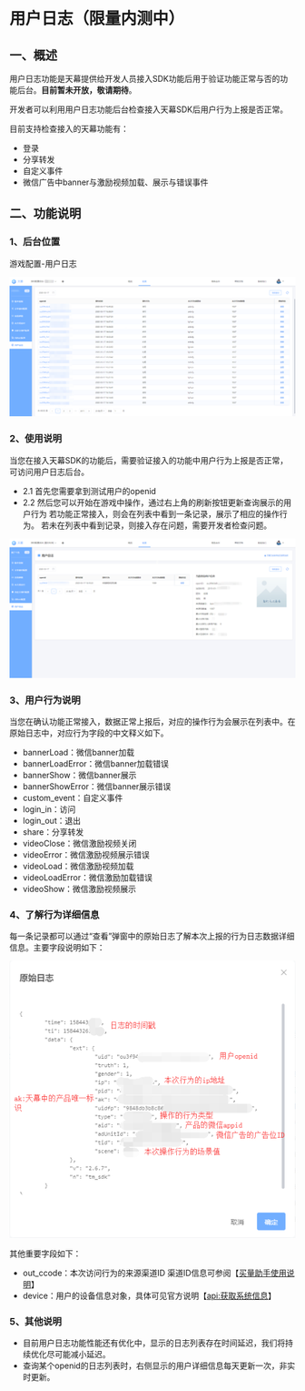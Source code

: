 # 用户日志（限量内测中）

## 一、概述

用户日志功能是天幕提供给开发人员接入SDK功能后用于验证功能正常与否的功能后台。**目前暂未开放，敬请期待**。

开发者可以利用用户日志功能后台检查接入天幕SDK后用户行为上报是否正常。

目前支持检查接入的天幕功能有：

* 登录
* 分享转发
* 自定义事件
* 微信广告中banner与激励视频加载、展示与错误事件

## 二、功能说明

### **1、后台位置**

游戏配置-用户日志

![](../../.gitbook/assets/image%20%2865%29.png)

### 2、使用说明

当您在接入天幕SDK的功能后，需要验证接入的功能中用户行为上报是否正常，可访问用户日志后台。

* 2.1 首先您需要拿到测试用户的openid
* 2.2 然后您可以开始在游戏中操作，通过右上角的刷新按钮更新查询展示的用户行为 若功能正常接入，则会在列表中看到一条记录，展示了相应的操作行为。 若未在列表中看到记录，则接入存在问题，需要开发者检查问题。

![](../../.gitbook/assets/image%20%28100%29.png)

### 3、用户行为说明

当您在确认功能正常接入，数据正常上报后，对应的操作行为会展示在列表中。在原始日志中，对应行为字段的中文释义如下。

* bannerLoad：微信banner加载
* bannerLoadError：微信banner加载错误
* bannerShow：微信banner展示
* bannerShowError：微信banner展示错误
* custom\_event：自定义事件
* login\_in：访问
* login\_out：退出
* share：分享转发
* videoClose：微信激励视频关闭
* videoError：微信激励视频展示错误
* videoLoad：微信激励视频加载
* videoLoadError：微信激励加载错误
* videoShow：微信激励视频展示

### 4、了解行为详细信息

每一条记录都可以通过“查看”弹窗中的原始日志了解本次上报的行为日志数据详细信息。主要字段说明如下：

![](../../.gitbook/assets/image%20%2822%29.png)

其他重要字段如下：

* out\_ccode：本次访问行为的来源渠道ID 渠道ID信息可参阅【[买量助手使用说明](../../channel/main-features/channel-management.md)】
* device：用户的设备信息对象，具体可见官方说明【[api:获取系统信息](https://developers.weixin.qq.com/minigame/dev/api/base/system/system-info/wx.getSystemInfo.html)】

### 5、其他说明

* 目前用户日志功能性能还有优化中，显示的日志列表存在时间延迟，我们将持续优化尽可能减小延迟。
* 查询某个openid的日志列表时，右侧显示的用户详细信息每天更新一次，非实时更新。

